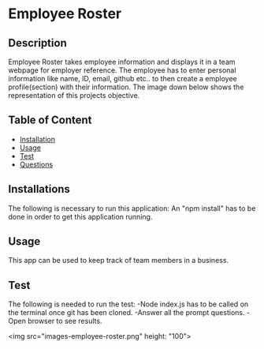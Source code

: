 # Employee Roster

    
## Description 
Employee Roster takes employee information and displays it in a team webpage for employer reference. The employee has to enter personal information like name, ID, email, github etc.. to then create a employee profile(section) with their information.
The image down below shows the representation of this projects objective. 

## Table of Content
- [Installation](#installation)
- [Usage](#usage)
- [Test](#test)
- [Questions](#questions)

## Installations
The following is necessary to run this application: An "npm install" has to be done in order to get this application running.

## Usage
This app can be used to keep track of team members in a business.
 
## Test
The following is needed to run the test:
-Node index.js has to be called on the terminal once git has been cloned.
-Answer all the prompt questions.
-Open browser to see results. 
    
<img src="images-employee-roster.png" height: "100">